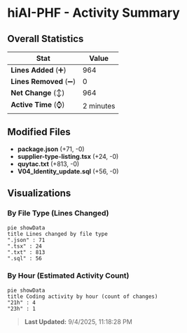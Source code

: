 # hiAI-PHF - Activity Summary 

## Overall Statistics

| Stat                   | Value                                                             |
| ---------------------- | ----------------------------------------------------------------- |
| **Lines Added** (➕)   | 964                                          |
| **Lines Removed** (➖) | 0                                        |
| **Net Change** (↕)    | 964                |
| **Active Time** (⌚)   | 2 minutes |


## Modified Files
- **package.json** (+71, -0)
- **supplier-type-listing.tsx** (+24, -0)
- **quytac.txt** (+813, -0)
- **V04_Identity_update.sql** (+56, -0)

## Visualizations

### By File Type (Lines Changed)

```mermaid
pie showData
title Lines changed by file type
".json" : 71
".tsx" : 24
".txt" : 813
".sql" : 56
```

### By Hour (Estimated Activity Count)

```mermaid
pie showData
title Coding activity by hour (count of changes)
"21h" : 4
"23h" : 1
```


> **Last Updated:** 9/4/2025, 11:18:28 PM